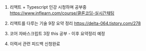 1. 리액트 + Typescript 인강 시청하며 공부중
   https://www.inflearn.com/course/클론코딩-실시간채팅

2. 리액트를 다루는 기술 9장 요약 정리
   https://delta-064.tistory.com/278

3. 코어 자바스크립트 3장 this 공부 - 이후 요약정리 예정

4. 이력서 관련 피드백 신청완료
